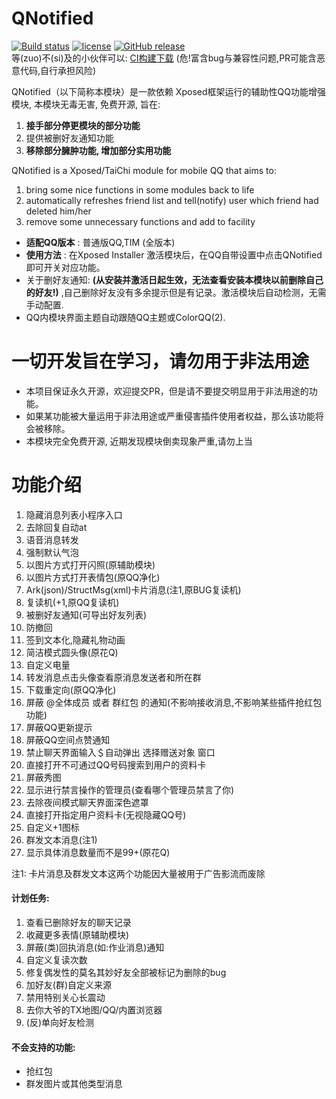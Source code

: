 # QNotified

[![Build status](https://build.appcenter.ms/v0.1/apps/599b1851-3361-4e64-a277-6a4c8f6e7332/branches/master/badge)](https://install.appcenter.ms/orgs/qnotifieddev/apps/qnotified/distribution_groups/alpha)
[![license](https://img.shields.io/github/license/cinit/QNotified.svg)](https://www.gnu.org/licenses/gpl-3.0.en.html)
[![GitHub release](https://img.shields.io/github/release/cinit/QNotified.svg)](https://github.com/cinit/QNotified/releases/latest)  
等(zuo)不(si)及的小伙伴可以: [CI构建下载](https://install.appcenter.ms/orgs/qnotifieddev/apps/qnotified/distribution_groups/alpha) (危!富含bug与兼容性问题,PR可能含恶意代码,自行承担风险)

QNotified（以下简称本模块）是一款依赖 Xposed框架运行的辅助性QQ功能增强模块, 本模块无毒无害, 免费开源, 旨在:  
1. **接手部分停更模块的部分功能**
2. 提供被删好友通知功能
3. **移除部分臃肿功能, 增加部分实用功能**

QNotified is a Xposed/TaiChi module for mobile QQ that aims to:  
1. bring some nice functions in some modules back to life
2. automatically refreshes friend list and tell(notify) user which friend had deleted him/her
3. remove some unnecessary functions and add to facility

-  **适配QQ版本** : 普通版QQ,TIM (全版本)
-  **使用方法** : 在Xposed Installer 激活模块后，在QQ自带设置中点击QNotified即可开关对应功能。
- 关于删好友通知:  **(从安装并激活日起生效，无法查看安装本模块以前删除自己的好友!)** ,自己删除好友没有多余提示但是有记录。激活模块后自动检测，无需手动配置. 
- QQ内模块界面主题自动跟随QQ主题或ColorQQ(2). 

# 一切开发旨在学习，请勿用于非法用途
- 本项目保证永久开源，欢迎提交PR，但是请不要提交明显用于非法用途的功能。
- 如果某功能被大量运用于非法用途或严重侵害插件使用者权益，那么该功能将会被移除。
- 本模块完全免费开源, 近期发现模块倒卖现象严重,请勿上当

# 功能介绍 
1. 隐藏消息列表小程序入口
2. 去除回复自动at
3. 语音消息转发
4. 强制默认气泡
5. 以图片方式打开闪照(原辅助模块)
6. 以图片方式打开表情包(原QQ净化)
7. Ark(json)/StructMsg(xml)卡片消息(注1,原BUG复读机)
8. 复读机(+1,原QQ复读机)
9. 被删好友通知(可导出好友列表)
10. 防撤回
11. 签到文本化,隐藏礼物动画
12. 简洁模式圆头像(原花Q)
13. 自定义电量
14. 转发消息点击头像查看原消息发送者和所在群
15. 下载重定向(原QQ净化)
16. 屏蔽 \@全体成员 或者 群红包 的通知(不影响接收消息,不影响某些插件抢红包功能)
17. 屏蔽QQ更新提示
18. 屏蔽QQ空间点赞通知
19. 禁止聊天界面输入＄自动弹出 选择赠送对象 窗口
20. 直接打开不可通过QQ号码搜索到用户的资料卡
21. 屏蔽秀图
22. 显示进行禁言操作的管理员(查看哪个管理员禁言了你)
23. 去除夜间模式聊天界面深色遮罩
24. 直接打开指定用户资料卡(无视隐藏QQ号)
25. 自定义+1图标
26. 群发文本消息(注1)
27. 显示具体消息数量而不是99+(原花Q)

注1: 卡片消息及群发文本这两个功能因大量被用于广告影流而废除

#### 计划任务:
1. 查看已删除好友的聊天记录
2. 收藏更多表情(原辅助模块)
3. 屏蔽(类)回执消息(如:作业消息)通知
4. 自定义复读次数
5. 修复偶发性的莫名其妙好友全部被标记为删除的bug
6. 加好友(群)自定义来源
7. 禁用特别关心长震动
8. 去你大爷的TX地图/QQ/内置浏览器
9. (反)单向好友检测

#### 不会支持的功能:
- 抢红包
- 群发图片或其他类型消息

